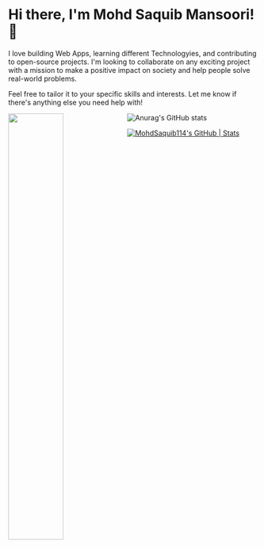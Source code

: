 # Hi there, I'm Mohd Saquib Mansoori! 👋
<p>
I love building Web Apps, learning different Technologyies, and contributing to open-source projects. I'm looking to collaborate on any exciting project with a mission to make a positive impact on society and help people solve real-world problems.

Feel free to tailor it to your specific skills and interests. Let me know if there's anything else you need help with!
</p>
<img align='left' width='47%'src='https://github-readme-stats.vercel.app/api/top-langs/?username=MohdSaquib114&size_weight=0.5&count_weight=0.5'>


![Anurag's GitHub stats]()

[![MohdSaquib114's GitHub | Stats](https://stats.quine.sh/MohdSaquib114/github?theme=dark)](https://quine.sh?utm_source=widgets&utm_campaign=MohdSaquib114)
